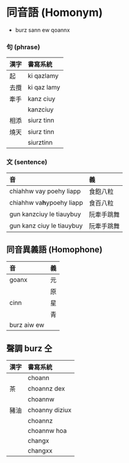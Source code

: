 # 同音語 (Homonym)

* burz sann ew qoannx

### 句 (phrase)

| 漢字 | 書寫系統 |
| :--- | :--- |
| 起 | ki qazlamy |
| 去攬 | ki qaz lamy |
| 牽手 | kanz ciuy |
|| kanzciuy |
| 相添 | siurz tinn |
| 燒天 | siurz tinn |
|| siurztinn |

### 文 (sentence)

| 音 | 義 |
| :--- | :--- |
| chiahhw vay poehy liapp | 食飽八粒 |
| chiahhw va**h**ypoehy liapp | 食百八粒 |
| gun kanzciuy le tiauybuy | 阮牽手跳舞 |
| gun kanz ciuy le tiauybuy | 阮牽手跳舞 |

## 同音異義語 (Homophone)

| 音 | 義 |
| :--- | :--- |
| goanx | 元 |
| | 原 |
| cinn | 星 |
|| 青 |
| burz aiw ew ||

## 聲調 burz 仝

| 漢字 | 書寫系統 |
| :--- | :--- |
|| choann |
| 茶 | choannz dex |
|| choannw |
| 豬油 | choanny diziux |
|| choannz |
|| choannw hoa |
|| changx |
|| changxx |
